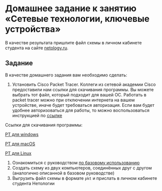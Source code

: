 # Домашнее задание к занятию «Сетевые технологии, ключевые устройства»

В качестве результата пришлите файл схемы в личном кабинете студента на сайте [netology.ru](https://netology.ru).

## Задание

В качестве домашнего задания вам необходимо сделать:
1. Установить Cisco Packet Tracer. Коллеги из сетевой академии Cisco предоставили нам ссылки для скачивания программы. Вы можете выбрать тот файл, который подходит для вашей ОС. Работать в packet tracer можно при отключении интернета на вашем устройстве, иначе будет требоваться авторизация.
Если вам будет удобнее авторизоваться для работы, то можно воспользоваться инструкцией по [ссылке](https://docs.google.com/document/d/1zZSrFXgMaSUWx5_I6xY8S1I8DGtCnEhkLbZPcxE68b8/edit)

Ссылки для скачивания программы:

[PT для windows](https://disk.yandex.ru/d/SdBaqlDc012UYA)

[PT для macOS](https://disk.yandex.ru/d/jwvB6MfZyPZ5sw)

[PT для Linux](https://disk.yandex.ru/d/dU9AL1YstQzFGg)
1. Ознакомиться с руководством [по базовому использованию](basics.md)
1. Создать схему из двух компьютеров, соединённых друг с другом (аналогично описанной в базовом руководстве)
1. Выгрузить файл схемы в формате `pkt` и прислать в личном кабинете студента Нетологии
